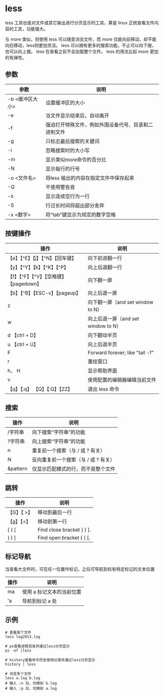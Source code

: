 # less

less 工具也是对文件或其它输出进行分页显示的工具，算是 linux 正统查看文件内容的工具，功能强大。

与 more 类似，但使用 less 可以随意浏览文件，而 more 仅能向前移动，却不能向后移动，less则更加灵活。
less 可以拥有更多的搜索功能，不止可以向下搜，也可以向上搜。
less 在查看之前不会加载整个文件。
less 的用法比起 more 更加的有弹性。


## 参数
参数 | 说明
--|--
-b <缓冲区大小> |设置缓冲区的大小
-e |当文件显示结束后，自动离开
-f |强迫打开特殊文件，例如外围设备代号、目录和二进制文件
-g |只标志最后搜索的关键词
-i |忽略搜索时的大小写
-m |显示类似more命令的百分比
-N |显示每行的行号
-o <文件名> |将less 输出的内容在指定文件中保存起来
-Q  |不使用警告音
-s  |显示连续空行为一行
-S |行过长时间将超出部分舍弃
-x <数字> |将“tab”键显示为规定的数字空格

## 按键操作

操作 | 说明
--|--
【e】【^E】【j】【^N】【回车键】| 向下前进翻一行
【y】【^Y】【k】【^K】【^P】 | 向上后退翻一行
【f】【^F】【^V】【空格键】【pagedown】| 向下翻一屏
【b】【^B】【ESC-v】【pageup】| 向上后退一屏
z| 向下翻一屏（and set window to N）
w| 向上后退一屏（and set window to N）
d 【ctrl + D】|向下翻动半页
u 【ctrl + U】|向上后退半页
F|Forward forever; like "tail -f"
r|重绘窗口
h、 H |显示帮助界面
v | 使用配置的编辑器编辑当前文件
【q】【:q】 【Q】【:Q】【ZZ】 |退出 less 命令



## 搜索
操作 | 说明
--|--
/字符串 |向下搜索“字符串”的功能
?字符串 |向上搜索“字符串”的功能
n |重复前一个搜索（与 / 或 ? 有关）
N |反向重复前一个搜索（与 / 或 ? 有关）
&pattern | 仅显示匹配模式的行，而不是整个文件

## 跳转
操作 | 说明
--|--
【G】【 >】 | 移动到最后一行
【g】【<】 | 移动到第一行
{  (  [ |  Find close bracket } ) ].
}  )  ] |  Find open bracket { ( [.

## 标记导航
当查看大文件时，可在任一位置作标记，之后可导航到标有特定标记的文本位置

操作 | 说明
--|--
ma | 使用 a 标记文本的当前位置
'a | 导航到标记 a 处



## 示例
```
# 查看某个文件
less log2013.log

# ps查看进程信息并通过less分页显示 
ps -ef |less

# history查看命令历史使用记录并通过less分页显示
history | less

# 浏览多个文件 
less a.log b.log
# 输入 :n 后，切换到 b.log
# 输入 :p 后，切换到 a.log
```
